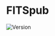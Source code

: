 # FITSpub

![Version](https://img.shields.io/github/v/tag/FITSteam/FITSpub?label=version&style=plastic)